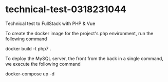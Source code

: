 # technical-test-0318231044
Technical test to FullStack with PHP &amp; Vue

To create the docker image for the project's php environment, run the following command

docker build -t php7 .

To deploy the MySQL server, the front from the back in a single command, we execute the following command

docker-compose up -d